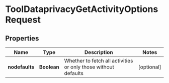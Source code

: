 

# ToolDataprivacyGetActivityOptionsRequest


## Properties

| Name | Type | Description | Notes |
|------------ | ------------- | ------------- | -------------|
|**nodefaults** | **Boolean** | Whether to fetch all activities or only those without defaults |  [optional] |



